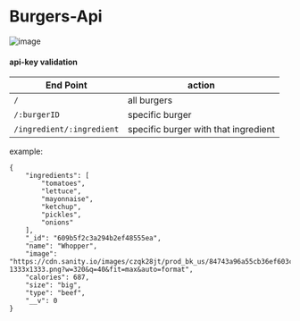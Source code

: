 # Burgers-Api
![image](https://user-images.githubusercontent.com/64815326/118039762-14538580-b347-11eb-9b64-d3d9716188d8.png)

#### api-key validation

| End Point| action |
| ------------- | ------------- |
| `/`  | all burgers  |
| `/:burgerID`  | specific burger |
| `/ingredient/:ingredient`  | specific burger with that ingredient |

example:

```
{
    "ingredients": [
        "tomatoes",
        "lettuce",
        "mayonnaise",
        "ketchup",
        "pickles",
        "onions"
    ],
    "_id": "609b5f2c3a294b2ef48555ea",
    "name": "Whopper",
    "image": "https://cdn.sanity.io/images/czqk28jt/prod_bk_us/84743a96a55cb36ef603c512d5b97c9141c40a33-1333x1333.png?w=320&q=40&fit=max&auto=format",
    "calories": 687,
    "size": "big",
    "type": "beef",
    "__v": 0
}
```

